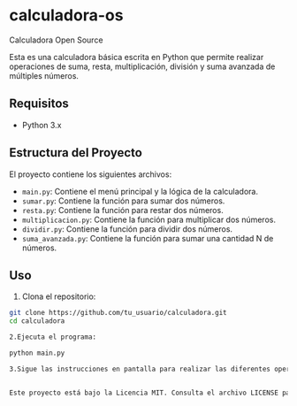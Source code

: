# calculadora-os
Calculadora Open Source

Esta es una calculadora básica escrita en Python que permite realizar operaciones de suma, resta, multiplicación, división y suma avanzada de múltiples números.

## Requisitos

- Python 3.x

## Estructura del Proyecto

El proyecto contiene los siguientes archivos:

- `main.py`: Contiene el menú principal y la lógica de la calculadora.
- `sumar.py`: Contiene la función para sumar dos números.
- `resta.py`: Contiene la función para restar dos números.
- `multiplicacion.py`: Contiene la función para multiplicar dos números.
- `dividir.py`: Contiene la función para dividir dos números.
- `suma_avanzada.py`: Contiene la función para sumar una cantidad N de números.

## Uso

1. Clona el repositorio:
```bash
git clone https://github.com/tu_usuario/calculadora.git
cd calculadora

2.Ejecuta el programa:

python main.py

3.Sigue las instrucciones en pantalla para realizar las diferentes operaciones.


Este proyecto está bajo la Licencia MIT. Consulta el archivo LICENSE para más detalles.

